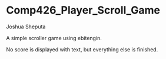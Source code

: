 # Comp426_Player_Scroll_Game

Joshua Sheputa

A simple scroller game using ebitengin.

No score is displayed with text, but everything else is finished.
